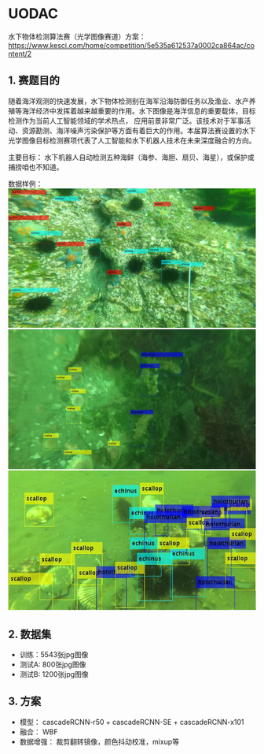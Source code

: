 # UODAC
水下物体检测算法赛（光学图像赛道）方案： https://www.kesci.com/home/competition/5e535a612537a0002ca864ac/content/2

## 1. 赛题目的
随着海洋观测的快速发展，水下物体检测别在海军沿海防御任务以及渔业、水产养殖等海洋经济中发挥着越来越重要的作用。水下图像是海洋信息的重要载体，目标检测作为当前人工智能领域的学术热点， 应用前景非常广泛。该技术对于军事活动、资源勘测、海洋噪声污染保护等方面有着巨大的作用。本届算法赛设置的水下光学图像目标检测赛项代表了人工智能和水下机器人技术在未来深度融合的方向。

主要目标： 水下机器人自动检测五种海鲜（海参、海胆、扇贝、海星），或保护或捕捞咱也不知道。

数据样例：
![](https://github.com/ChronousZhang/UODAC/blob/master/1.png)
![](https://github.com/ChronousZhang/UODAC/blob/master/2.png)
![](https://github.com/ChronousZhang/UODAC/blob/master/3.png)

## 2. 数据集
* 训练：5543张jpg图像
* 测试A: 800张jpg图像
* 测试B: 1200张jpg图像


## 3. 方案
* 模型： cascadeRCNN-r50 + cascadeRCNN-SE + cascadeRCNN-x101 
* 融合： WBF
* 数据增强： 裁剪翻转镜像，颜色抖动校准，mixup等

